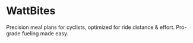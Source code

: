 # WattBites
Precision meal plans for cyclists, optimized for ride distance &amp; effort. Pro-grade fueling made easy.
